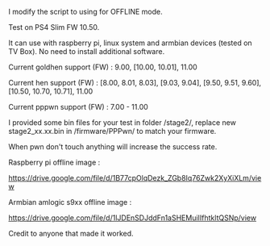 I modify the script to using for OFFLINE mode.

Test on PS4 Slim FW 10.50.

It can use with raspberry pi, linux system and armbian devices (tested on TV Box).
No need to install additional software.

Current goldhen support (FW) : 9.00, [10.00, 10.01], 11.00

Current hen support     (FW) : [8.00, 8.01, 8.03], [9.03, 9.04], [9.50, 9.51, 9.60], [10.50, 10.70, 10.71], 11.00

Current pppwn support   (FW) : 7.00 - 11.00

I provided some bin files for your test in folder /stage2/, replace new stage2_xx.xx.bin in /firmware/PPPwn/ to match your firmware.

When pwn don't touch anything will increase the success rate.

Raspberry pi offline image :

https://drive.google.com/file/d/1B77cpOlqDezk_ZGb8Iq76Zwk2XyXiXLm/view

Armbian amlogic s9xx offline image :

https://drive.google.com/file/d/1lJDEnSDJddFn1aSHEMuiIIfhtkltQSNp/view

Credit to anyone that made it worked.
